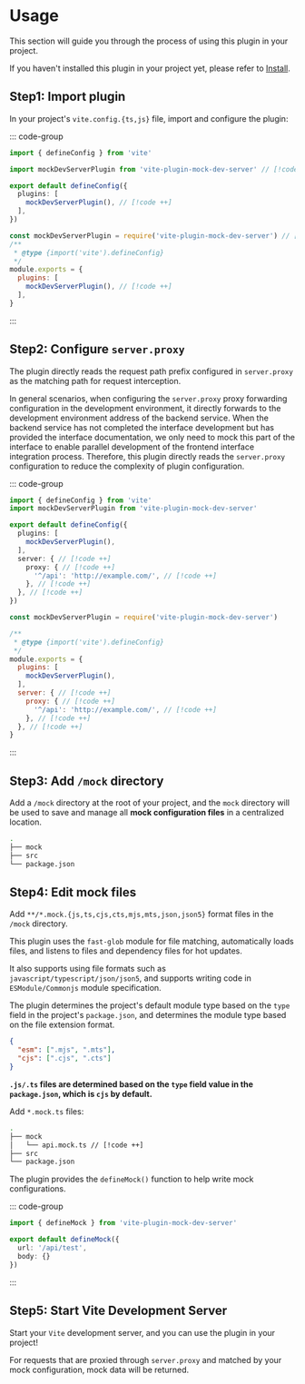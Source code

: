 # Usage

This section will guide you through the process of using this plugin in your project.

If you haven't installed this plugin in your project yet, please refer to [Install](/en/guide/install).

## Step1: Import plugin

In your project's `vite.config.{ts,js}` file, import and configure the plugin:

::: code-group
``` ts [typescript]
import { defineConfig } from 'vite'

import mockDevServerPlugin from 'vite-plugin-mock-dev-server' // [!code ++]

export default defineConfig({
  plugins: [
    mockDevServerPlugin(), // [!code ++]
  ],
})
```
``` js [javascript]
const mockDevServerPlugin = require('vite-plugin-mock-dev-server') // [!code ++]
/**
 * @type {import('vite').defineConfig}
 */
module.exports = {
  plugins: [
    mockDevServerPlugin(), // [!code ++]
  ],
}
```
:::

## Step2: Configure `server.proxy`

The plugin directly reads the request path prefix configured in `server.proxy` as the matching path for request interception.

In general scenarios, when configuring the `server.proxy` proxy forwarding configuration in the development environment, it directly forwards to the development environment address of the backend service. When the backend service has not completed the interface development but has provided the interface documentation, we only need to mock this part of the interface to enable parallel development of the frontend interface integration process. Therefore, this plugin directly reads the `server.proxy` configuration to reduce the complexity of plugin configuration.

::: code-group
``` ts [typescript]
import { defineConfig } from 'vite'
import mockDevServerPlugin from 'vite-plugin-mock-dev-server'

export default defineConfig({
  plugins: [
    mockDevServerPlugin(),
  ],
  server: { // [!code ++]
    proxy: { // [!code ++]
      '^/api': 'http://example.com/', // [!code ++]
    }, // [!code ++]
  }, // [!code ++]
})
```
``` js [javascript]
const mockDevServerPlugin = require('vite-plugin-mock-dev-server')

/**
 * @type {import('vite').defineConfig}
 */
module.exports = {
  plugins: [
    mockDevServerPlugin(),
  ],
  server: { // [!code ++]
    proxy: { // [!code ++]
      '^/api': 'http://example.com/', // [!code ++]
    }, // [!code ++]
  }, // [!code ++]
}
```
:::

## Step3: Add `/mock` directory

Add a `/mock` directory at the root of your project, and the `mock` directory will be used to save and manage all **mock configuration files** in a centralized location.

```sh {2}
.
├── mock
├── src
└── package.json
```

## Step4: Edit mock files

Add `**/*.mock.{js,ts,cjs,cts,mjs,mts,json,json5}` format files in the `/mock` directory.

This plugin uses the `fast-glob` module for file matching, automatically loads files, and listens to files and dependency files for hot updates.

It also supports using file formats such as `javascript/typescript/json/json5`, and supports writing code in `ESModule/Commonjs` module specification.

The plugin determines the project's default module type based on the `type` field in the project's `package.json`, and determines the module type based on the file extension format.

``` json
{
  "esm": [".mjs", ".mts"],
  "cjs": [".cjs", ".cts"]
}
```

**`.js/.ts` files are determined based on the `type` field value in the `package.json`, which is `cjs` by default.**

Add `*.mock.ts` files:

```sh {3}
.
├── mock
│   └── api.mock.ts // [!code ++]
├── src
└── package.json
```

The plugin provides the `defineMock()` function to help write mock configurations.

::: code-group
```ts [api.mock.ts]
import { defineMock } from 'vite-plugin-mock-dev-server'

export default defineMock({
  url: '/api/test',
  body: {}
})
```
:::

## Step5: Start Vite Development Server

Start your `Vite` development server, and you can use the plugin in your project!

For requests that are proxied through `server.proxy` and matched by your mock configuration, mock data will be returned.
